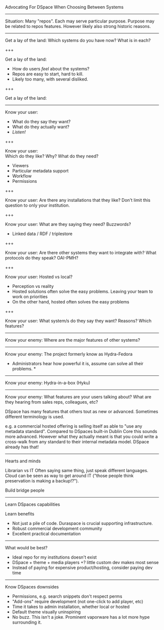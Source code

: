 Advocating For DSpace When Choosing Between Systems

---

Situation:
Many "repos". Each may serve particular purpose. 
Purpose may be related to repos features. However likely also strong
historic reasons.

---

Get a lay of the land:
Which systems do you have now?
What is in each?

+++

Get a lay of the land:

* How do users *feel* about the systems?
* Repos are easy to start, hard to kill.
* Likely too many, with several disliked.

+++

Get a lay of the land:

---

Know your user:

* What do they say they want?
* What do they actually want?
* *Listen!*

+++

Know your user:
<br>
Which do they like? Why?
What do they need?
* Viewers
* Particular metadata support
* Workflow
* Permissions

+++

Know your user:
Are there any installations that they like?
Don't limit this question to only your institution.

+++

Know your user:
What are they saying they need?
Buzzwords?
* Linked data / RDF / triplestore

+++

Know your user:
Are there other systems they want to integrate with?
What protocols do they speak? OAI-PMH?

+++

Know your user:
Hosted vs local?
* Perception vs reality
* Hosted solutions often solve the easy problems. Leaving your team to work on priorities
* On the other hand, hosted often solves the easy problems

+++

Know your user:
What system/s do they say they want? Reasons? Which features?

---

Know your enemy:
Where are the major features of other systems?

---

Know your enemy:
The project formerly know as Hydra-Fedora

* Administrators hear how powerful it is, assume can solve all their problems.
   * 

---

Know your enemy:
Hydra-in-a-box (Hyku)

---

Know your enemy:
What features are your users talking about?
What are they hearing from sales reps, colleagues, etc?

DSpace has many features that others tout as new or advanced. Sometimes
different terminology is used.

e.g. a commercial hosted offering is selling itself as able to
"use any metadata standard". Compared to DSpaces built-in Dublin Core
this sounds more advanced. However what they actually meant is that you
could write a cross-walk from any standard to their internal metadata model.
DSpace already has that!

---

Hearts and minds

Librarian vs IT
Often saying same thing, just speak different languages. Cloud can be seen as
way to get around IT ("those people think preservation is making a backup!?").

Build bridge people

---

Learn DSpaces capabilities

Learn benefits
* Not just a pile of code. Duraspace is crucial supporting infrastructure.
* Robust commercial development community
* Excellent practical documentation

---

What would be best?
* Ideal repo for my institutions doesn't exist
* DSpace + theme + media players +? little custom dev makes most sense
* Instead of paying for expensive product/hosting, consider paying dev time

---

Know DSpaces downsides
* Permissions, e.g. search snippets don't respect perms
* "Add-ons" require development (not one-click to add player, etc)
* Time it takes to admin installation, whether local or hosted
* Default theme visually uninspiring
* No buzz. This isn't a joke. Prominent vaporware has a lot more hype
surrounding it.
